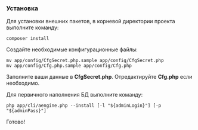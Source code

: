 ### Установка

Для установки внешних пакетов, в корневой директории проекта выполните команду:

```shell
composer install
```
Создайте необходимые конфигурационные файлы:
```shell
mv app/config/CfgSecret.php.sample app/config/CfgSecret.php
mv app/config/Cfg.php.sample app/config/Cfg.php
```
Заполните ваши данные в **CfgSecret.php**. Отредактируйте **Cfg.php** если необходимо.

Для первичного наполнения БД выполните команду:
```
php app/cli/aengine.php --install [-l "${adminLogin}"] [-p "${adminPass}"]
```
Готово!
